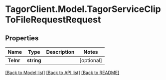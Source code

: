 # TagorClient.Model.TagorServiceClipToFileRequestRequest

## Properties

Name | Type | Description | Notes
------------ | ------------- | ------------- | -------------
**Telnr** | **string** |  | [optional] 

[[Back to Model list]](../README.md#documentation-for-models) [[Back to API list]](../README.md#documentation-for-api-endpoints) [[Back to README]](../README.md)

